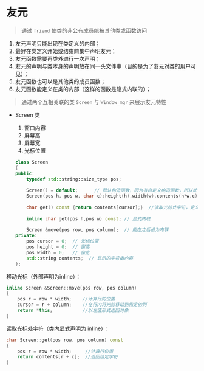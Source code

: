 # 友元

> 通过 `friend` 使类的非公有成员能被其他类或函数访问

1. 友元声明只能出现在类定义的内部；
2. 最好在类定义开始或结束前集中声明友元；
3. 友元函数需要再类外进行一次声明；
4. 友元的声明与类本身的声明放在同一头文件中（目的是为了友元对类的用户可见）；
5. 友元函数也可以是其他类的成员函数；
6. 友元函数能定义在类的内部（这样的函数是隐式内联的）；



> 通过两个互相关联的类 `Screen` 与 `Window_mgr` 来展示友元特性

* Screen 类

  1. 窗口内容
  2. 屏幕高
  3. 屏幕宽
  4. 光标位置

  ```c++
  class Screen
  {
  public:
      typedef std::string::size_type pos;
      
      Screen() = default;      // 默认构造函数，因为有自定义构造函数，所以此函数是必需的
      Screen(pos h, pos w, char c):height(h),width(w),contents(h*w,c) {} // 自定义构造函数
      
      char get() const {return contents[cursor];}  //读取光标处字符，定义在类内自动内联（隐式内联）
      
      inline char get(pos h,pos w) const; // 显式内联
      
      Screen &move(pos row, pos column);  // 能在之后设为内联
  private:
      pos cursor = 0;  // 光标位置
      pos height = 0;  // 窗高
      pos width = 0;   // 窗宽
      std::string contents;  // 显示的字符串内容
  };

移动光标（外部声明为inline）：

```c++
inline Screen &Screen::move(pos row, pos column)
{
    pos r = row * width;    //计算行的位置
    cursor = r + column;    //在行内将光标移动到指定的列
    return *this;           //以左值形式返回对象
}
```

读取光标处字符（类内显式声明为 inline）：

```c++
char Screen::get(pos row, pos column) const
{
    pos r = row * width;     //计算行位置
    return contents[r + c];  //返回给定字符
}
```